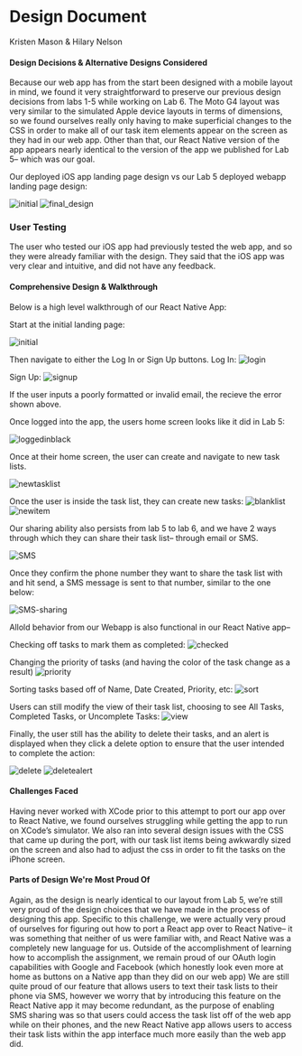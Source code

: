 # Design Document
Kristen Mason & Hilary Nelson

#### Design Decisions & Alternative Designs Considered

Because our web app has from the start been designed with a mobile layout in mind, we found it very straightforward to preserve our previous design decisions from labs 1-5 while working on Lab 6. The Moto G4 layout was very similar to the simulated Apple device layouts in terms of dimensions, so we found ourselves really only having to make superficial changes to the CSS in order to make all of our task item elements appear on the screen as they had in our web app. Other than that, our React Native version of the app appears nearly identical to the version of the app we published for Lab 5– which was our goal.

Our deployed iOS app landing page design vs our Lab 5 deployed webapp landing page design:

![initial](initial.png)
![final_design](final_design.png)



### User Testing

The user who tested our iOS app had previously tested the web app, and so they were already familiar with the design. They said that the iOS app was very clear and intuitive, and did not have any feedback.

#### Comprehensive Design & Walkthrough

Below is a high level walkthrough of our React Native App:

Start at the initial landing page:

![initial](initial.png)

Then navigate to either the Log In or Sign Up buttons. 
Log In: 
![login](login.png)


Sign Up: 
![signup](signup.png)

If the user inputs a poorly formatted or invalid email, the recieve the error shown above.



Once logged into the app, the users home screen looks like it did in Lab 5:

![loggedinblack](loggedinblack.png)


Once at their home screen, the user can create and navigate to new task lists. 

![newtasklist](newtasklist.png)



Once the user is inside the task list, they can create new tasks:
![blanklist](blanklist.png)
![newitem](newitem.png)




Our sharing ability also persists from lab 5 to lab 6, and we have 2 ways through which they can share their task list– through email or SMS.

![SMS](SMS.png)

Once they confirm the phone number they want to share the task list with and hit send, a SMS message is sent to that number, similar to the one below:

![SMS-sharing](SMS-sharing.png)


Allold behavior from our Webapp is also functional in our React Native app–

Checking off tasks to mark them as completed:
![checked](checked.png)


Changing the priority of tasks (and having the color of the task change as a result)
![priority](priority.png)


Sorting tasks based off of Name, Date Created, Priority, etc:
![sort](sort.png)


Users can still modify the view of their task list, choosing to see All Tasks, Completed Tasks, or Uncomplete Tasks:
![view](view.png)


Finally, the user still has the ability to delete their tasks, and an alert is displayed when they click a delete option to ensure that the user intended to complete the action:

![delete](delete.png)
![deletealert](deletealert.png)





#### Challenges Faced

Having never worked with XCode prior to this attempt to port our app over to React Native, we found ourselves struggling while getting the app to run on XCode’s simulator. We also ran into several design issues with the CSS that came up during the port, with our task list items being awkwardly sized on the screen and also had to adjust the css in order to fit the tasks on the iPhone screen.

#### Parts of Design We're Most Proud Of

Again, as the design is nearly identical to our layout from Lab 5, we’re still very proud of the design choices that we have made in the process of designing this app. Specific to this challenge, we were actually very proud of ourselves for figuring out how to port a React app over to React Native– it was something that neither of us were familiar with, and React Native was a completely new language for us. Outside of the accomplishment of learning how to accomplish the assignment, we remain proud of our OAuth login capabilities with Google and Facebook (which honestly look even more at home as buttons on a Native app than they did on our web app) We are still quite proud of our feature that allows users to text their task lists to their phone via SMS, however we worry that by introducing this feature on the React Native app it may become redundant, as the purpose of enabling SMS sharing was so that users could access the task list off of the web app while on their phones, and the new React Native app allows users to access their task lists within the app interface much more easily than the web app did.
